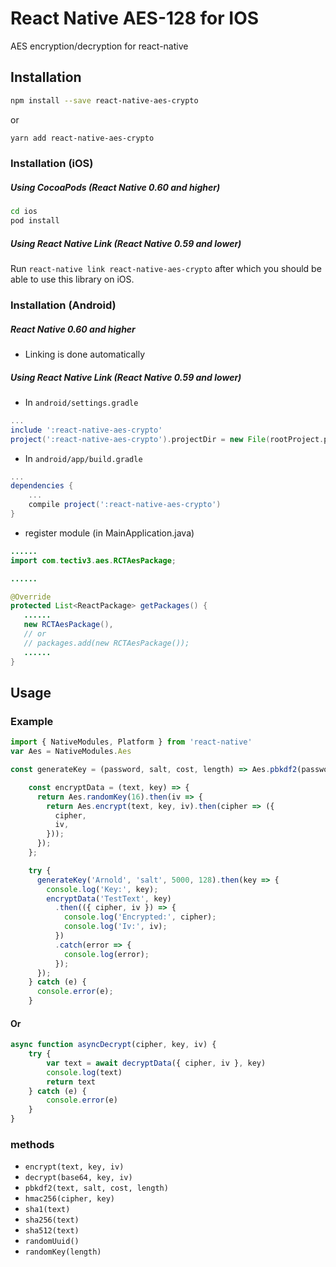 # React Native AES-128 for IOS

AES encryption/decryption for react-native

## Installation

```sh
npm install --save react-native-aes-crypto
```

or

```sh
yarn add react-native-aes-crypto
```

### Installation (iOS)

##### Using CocoaPods (React Native 0.60 and higher)

```sh
cd ios
pod install
```

##### Using React Native Link (React Native 0.59 and lower)

Run `react-native link react-native-aes-crypto` after which you should be able to use this library on iOS.

### Installation (Android)

##### React Native 0.60 and higher
- Linking is done automatically

##### Using React Native Link (React Native 0.59 and lower)
-   In `android/settings.gradle`

```gradle
...
include ':react-native-aes-crypto'
project(':react-native-aes-crypto').projectDir = new File(rootProject.projectDir, '../node_modules/react-native-aes-crypto/android')
```

-   In `android/app/build.gradle`

```gradle
...
dependencies {
    ...
    compile project(':react-native-aes-crypto')
}
```

-   register module (in MainApplication.java)

```java
......
import com.tectiv3.aes.RCTAesPackage;

......

@Override
protected List<ReactPackage> getPackages() {
   ......
   new RCTAesPackage(),
   // or 
   // packages.add(new RCTAesPackage());
   ......
}
```

## Usage

### Example

```js
import { NativeModules, Platform } from 'react-native'
var Aes = NativeModules.Aes

const generateKey = (password, salt, cost, length) => Aes.pbkdf2(password, salt, cost, length);

    const encryptData = (text, key) => {
      return Aes.randomKey(16).then(iv => {
        return Aes.encrypt(text, key, iv).then(cipher => ({
          cipher,
          iv,
        }));
      });
    };

    try {
      generateKey('Arnold', 'salt', 5000, 128).then(key => {
        console.log('Key:', key);
        encryptData('TestText', key)
          .then(({ cipher, iv }) => {
            console.log('Encrypted:', cipher);
            console.log('Iv:', iv);
          })
          .catch(error => {
            console.log(error);
          });
      });
    } catch (e) {
      console.error(e);
    }
```

#### Or

```js
async function asyncDecrypt(cipher, key, iv) {
    try {
        var text = await decryptData({ cipher, iv }, key)
        console.log(text)
        return text
    } catch (e) {
        console.error(e)
    }
}
```

### methods

-   `encrypt(text, key, iv)`
-   `decrypt(base64, key, iv)`
-   `pbkdf2(text, salt, cost, length)`
-   `hmac256(cipher, key)`
-   `sha1(text)`
-   `sha256(text)`
-   `sha512(text)`
-   `randomUuid()`
-   `randomKey(length)`
